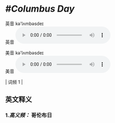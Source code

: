 # ***\#Columbus Day*** 
英音 kə'lʌmbəsdeɪ  
英音
<audio src="./media/Columbus Day-B.aac" controls="controls"></audio>

美音 kə'lʌmbəsdeɪ  
美音
<audio src="./media/Columbus Day.aac" controls="controls"></audio>



| 词频 1 |  

英文释义
---
### 1.*高义频：* **哥伦布日**  


